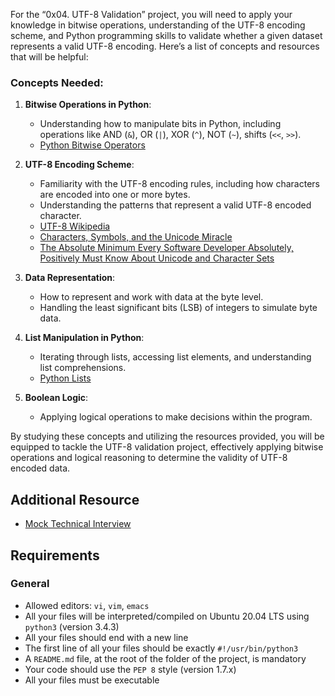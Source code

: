 For the “0x04. UTF-8 Validation” project, you will need to apply your knowledge in bitwise operations, understanding of the UTF-8 encoding scheme, and Python programming skills to validate whether a given dataset represents a valid UTF-8 encoding. Here’s a list of concepts and resources that will be helpful:

### Concepts Needed:

1.  **Bitwise Operations in Python**:
    
    *   Understanding how to manipulate bits in Python, including operations like AND (`&`), OR (`|`), XOR (`^`), NOT (`~`), shifts (`<<`, `>>`).
    *   [Python Bitwise Operators](/rltoken/BslyYNZlXdyxW3_b0WNOcg "Python Bitwise Operators")
2.  **UTF-8 Encoding Scheme**:
    
    *   Familiarity with the UTF-8 encoding rules, including how characters are encoded into one or more bytes.
    *   Understanding the patterns that represent a valid UTF-8 encoded character.
    *   [UTF-8 Wikipedia](/rltoken/oqFi6P1hNvp9aSuNv---IQ "UTF-8 Wikipedia")
    *   [Characters, Symbols, and the Unicode Miracle](/rltoken/d--jVK8sBSlhkosu7pFzdw "Characters, Symbols, and the Unicode Miracle")
    *   [The Absolute Minimum Every Software Developer Absolutely, Positively Must Know About Unicode and Character Sets](/rltoken/9EwaXVds22dSK3IvF5nNCA "The Absolute Minimum Every Software Developer Absolutely, Positively Must Know About Unicode and Character Sets")
3.  **Data Representation**:
    
    *   How to represent and work with data at the byte level.
    *   Handling the least significant bits (LSB) of integers to simulate byte data.
4.  **List Manipulation in Python**:
    
    *   Iterating through lists, accessing list elements, and understanding list comprehensions.
    *   [Python Lists](/rltoken/TaN91MgmOL80GeOGvmldIw "Python Lists")
5.  **Boolean Logic**:
    
    *   Applying logical operations to make decisions within the program.

By studying these concepts and utilizing the resources provided, you will be equipped to tackle the UTF-8 validation project, effectively applying bitwise operations and logical reasoning to determine the validity of UTF-8 encoded data.

Additional Resource
-------------------

*   [Mock Technical Interview](/rltoken/X1lZqipeyegt8pbQ9aXSFQ "Mock Technical Interview")

Requirements
------------

### General

*   Allowed editors: `vi`, `vim`, `emacs`
*   All your files will be interpreted/compiled on Ubuntu 20.04 LTS using `python3` (version 3.4.3)
*   All your files should end with a new line
*   The first line of all your files should be exactly `#!/usr/bin/python3`
*   A `README.md` file, at the root of the folder of the project, is mandatory
*   Your code should use the `PEP 8` style (version 1.7.x)
*   All your files must be executable
